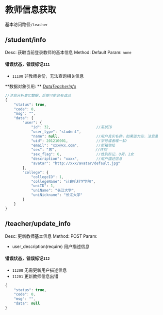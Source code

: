 # 教师信息获取
基本访问路径`/teacher`

## /student/info
Desc: 获取当前登录教师的基本信息
Method: Default
Param: `none`

#### 错误状态，错误标记`111`
* `11100` 非教师身份，无法查询相关信息




**数据对象引用: ** [*DataTeacherInfo*](../javadoc/index.html?com/katoa/gocourse/model/data/DataTeacherInfo.html)

```js
//注意分析事实数据，后期可能会有改动
{
    "status": true,
    "code": 0,
    "msg": "",
    "data": {
        "user": {
            "id": 32,                     //系统ID
            "user_type": "student",
            "name": null,                 //用户真实名称，如果值为空，注意要求绑定信息
            "uid": 201210001,             //学号或者唯一ID
            "email": "xxx@xx.com",        //邮箱地址
            "sex": "男",                  //性别
            "sex_flag": 0,                //性别标记，0男，1女
            "description": "xxxx",        //用户描述信息
            "avatar": "http://xxx/avatar/default.jpg"
        },
        "college": {
            "collegeID": 1,
            "collegeName": "计算机科学学院",
            "uniID": 1,
            "uniName": "长江大学",
            "uniNickname": "长江大学"
        }
    }
}
```

## /teacher/update_info
Desc: 更新教师基本信息
Method: POST
Param:
* user_description(require) 用户描述信息

#### 错误状态，错误标记`112`
* `11200` 无需更新用户描述信息
* `11201` 更新教师信息出错



```js
{
    "status": true,
    "code": 0,
    "msg": "",
    "data": null
}
```